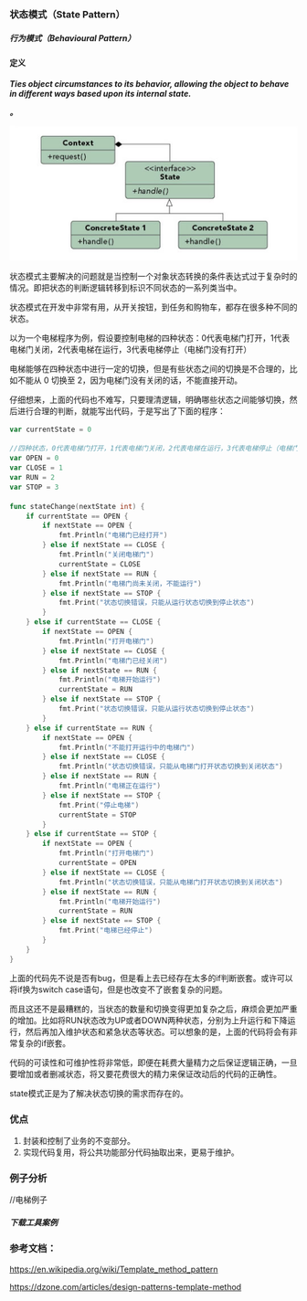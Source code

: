 ### 状态模式（State Pattern）

##### 行为模式（Behavioural Pattern）

#### 定义

***Ties object circumstances to its behavior, allowing the object to behave in different ways based upon its internal state.***

***。***

![State Pattern UML](../images/state_pattern.png)

状态模式主要解决的问题就是当控制一个对象状态转换的条件表达式过于复杂时的情况。即把状态的判断逻辑转移到标识不同状态的一系列类当中。

状态模式在开发中非常有用，从开关按钮，到任务和购物车，都存在很多种不同的状态。

以为一个电梯程序为例，假设要控制电梯的四种状态：0代表电梯门打开，1代表电梯门关闭，2代表电梯在运行，3代表电梯停止（电梯门没有打开）

电梯能够在四种状态中进行一定的切换，但是有些状态之间的切换是不合理的，比如不能从 0 切换至 2，因为电梯门没有关闭的话，不能直接开动。

仔细想来，上面的代码也不难写，只要理清逻辑，明确哪些状态之间能够切换，然后进行合理的判断，就能写出代码，于是写出了下面的程序：

```go
var currentState = 0

//四种状态，0代表电梯门打开，1代表电梯门关闭，2代表电梯在运行，3代表电梯停止（电梯门没有打开）
var OPEN = 0
var CLOSE = 1
var RUN = 2
var STOP = 3

func stateChange(nextState int) {
	if currentState == OPEN {
		if nextState == OPEN {
			fmt.Println("电梯门已经打开")
		} else if nextState == CLOSE {
			fmt.Println("关闭电梯门")
			currentState = CLOSE
		} else if nextState == RUN {
			fmt.Println("电梯门尚未关闭，不能运行")
		} else if nextState == STOP {
			fmt.Print("状态切换错误，只能从运行状态切换到停止状态")
		}
	} else if currentState == CLOSE {
		if nextState == OPEN {
			fmt.Println("打开电梯门")
		} else if nextState == CLOSE {
			fmt.Println("电梯门已经关闭")
		} else if nextState == RUN {
			fmt.Println("电梯开始运行")
			currentState = RUN
		} else if nextState == STOP {
			fmt.Print("状态切换错误，只能从运行状态切换到停止状态")
		}
	} else if currentState == RUN {
		if nextState == OPEN {
			fmt.Println("不能打开运行中的电梯门")
		} else if nextState == CLOSE {
			fmt.Println("状态切换错误，只能从电梯门打开状态切换到关闭状态")
		} else if nextState == RUN {
			fmt.Println("电梯正在运行")
		} else if nextState == STOP {
			fmt.Print("停止电梯")
			currentState = STOP
		}
	} else if currentState == STOP {
		if nextState == OPEN {
			fmt.Println("打开电梯门")
			currentState = OPEN
		} else if nextState == CLOSE {
			fmt.Println("状态切换错误，只能从电梯门打开状态切换到关闭状态")
		} else if nextState == RUN {
			fmt.Println("电梯开始运行")
			currentState = RUN
		} else if nextState == STOP {
			fmt.Print("电梯已经停止")
		}
	}
}

```

上面的代码先不说是否有bug，但是看上去已经存在太多的if判断嵌套。或许可以将if换为switch case语句，但是也改变不了嵌套复杂的问题。

而且这还不是最糟糕的，当状态的数量和切换变得更加复杂之后，麻烦会更加严重的增加。比如将RUN状态改为UP或者DOWN两种状态，分别为上升运行和下降运行，然后再加入维护状态和紧急状态等状态。可以想象的是，上面的代码将会有非常复杂的if嵌套。

代码的可读性和可维护性将非常低，即便在耗费大量精力之后保证逻辑正确，一旦要增加或者删减状态，将又要花费很大的精力来保证改动后的代码的正确性。

state模式正是为了解决状态切换的需求而存在的。



### 优点
1. 封装和控制了业务的不变部分。
2. 实现代码复用，将公共功能部分代码抽取出来，更易于维护。

### 例子分析

//电梯例子

##### 下载工具案例

### 参考文档：

https://en.wikipedia.org/wiki/Template_method_pattern

https://dzone.com/articles/design-patterns-template-method